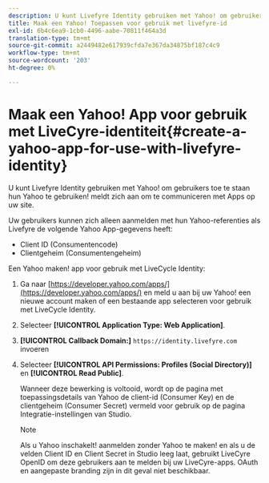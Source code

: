 ```yaml
---
description: U kunt Livefyre Identity gebruiken met Yahoo! om gebruikers toe te staan hun Yahoo te gebruiken! meldt zich aan om te communiceren met Apps op uw site.
title: Maak een Yahoo! Toepassen voor gebruik met livefyre-id
exl-id: 6b4c6ea9-1cb0-4496-aabe-70811f464a3d
translation-type: tm+mt
source-git-commit: a2449482e617939cfda7e367da34875bf187c4c9
workflow-type: tm+mt
source-wordcount: '203'
ht-degree: 0%

---
```


# Maak een Yahoo! App voor gebruik met LiveCyre-identiteit{#create-a-yahoo-app-for-use-with-livefyre-identity}

U kunt Livefyre Identity gebruiken met Yahoo! om gebruikers toe te staan hun Yahoo te gebruiken! meldt zich aan om te communiceren met Apps op uw site.

Uw gebruikers kunnen zich alleen aanmelden met hun Yahoo-referenties als Livefyre de volgende Yahoo App-gegevens heeft:

* Client ID (Consumentencode)
* Clientgeheim (Consumentengeheim)

Een Yahoo maken! app voor gebruik met LiveCycle Identity:

1. Ga naar [https://developer.yahoo.com/apps/](https://developer.yahoo.com/apps/) en meld u aan bij uw Yahoo! een nieuwe account maken of een bestaande app selecteren voor gebruik met LiveCycle Identity.
1. Selecteer **[!UICONTROL Application Type: Web Application]**.
1. **[!UICONTROL Callback Domain:]** `https://identity.livefyre.com` invoeren
1. Selecteer **[!UICONTROL API Permissions: Profiles (Social Directory)]** en **[!UICONTROL Read Public]**.

   Wanneer deze bewerking is voltooid, wordt op de pagina met toepassingsdetails van Yahoo de client-id (Consumer Key) en de clientgeheim (Consumer Secret) vermeld voor gebruik op de pagina Integratie-instellingen van Studio.

   >[!NOTE]
   >
   >Als u Yahoo inschakelt! aanmelden zonder Yahoo te maken! en als u de velden Client ID en Client Secret in Studio leeg laat, gebruikt LiveCyre OpenID om deze gebruikers aan te melden bij uw LiveCyre-apps. OAuth en aangepaste branding zijn in dit geval niet beschikbaar.
